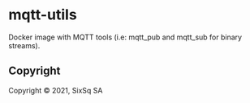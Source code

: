 # mqtt-utils
Docker image with MQTT tools (i.e: mqtt_pub and mqtt_sub for binary streams).

## Copyright

Copyright &copy; 2021, SixSq SA
